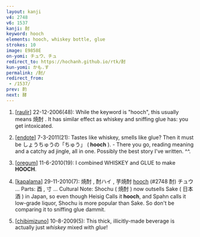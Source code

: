 ```yaml
---
layout: kanji
v4: 2748
v6: 1537
kanji: 酎
keyword: hooch
elements: hooch, whiskey bottle, glue
strokes: 10
image: E9858E
on-yomi: チュウ、チュ
redirect_to: https://hochanh.github.io/rtk/酎
kun-yomi: かも.す
permalink: /酎/
redirect_from:
 - /1537/
prev: 酌
next: 酵
---
```


1) [<a href="http://kanji.koohii.com/profile/raulir">raulir</a>] 22-12-2006(48): While the keyword is &quot;hooch&quot;, this usually means 焼酎 . It has similar effect as whiskey and sniffing glue has: you get intoxicated.

2) [<a href="http://kanji.koohii.com/profile/endote">endote</a>] 7-3-2011(21): Tastes like whiskey, smells like glue? Then it must be しょうちゅうの「ちゅう」 (<strong> hooch</strong> ). - There you go, reading meaning and a catchy ad jingle, all in one. Possibly the best story I&#039;ve written. ^^.

3) [<a href="http://kanji.koohii.com/profile/oregum">oregum</a>] 11-6-2010(19): I combined WHISKEY and GLUE to make<strong> HOOCH</strong>.

4) [<a href="http://kanji.koohii.com/profile/kapalama">kapalama</a>] 29-11-2010(7): 焼酎 , 酎ハイ , 芋焼酎 <a href="../v4/2748.html">hooch</a> (#2748 酎) チュウ ... Parts: 酉 , 寸 ... Cultural Note: Shochu ( 焼酎 ) now outsells Sake ( 日本酒 ) in Japan, so even though Heisig Calls it<strong> hooch</strong>, and Spahn calls it low-grade liquor, Shochu is more popular than Sake. So don&#039;t be comparing it to sniffing glue dammit.

5) [<a href="http://kanji.koohii.com/profile/chibimizuno">chibimizuno</a>] 10-8-2009(5): This thick, illicitly-made beverage is actually just <em>whiskey</em> mixed with <em>glue</em>!


